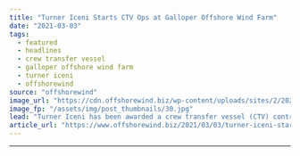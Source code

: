 ```yaml
---
title: "Turner Iceni Starts CTV Ops at Galloper Offshore Wind Farm"
date: "2021-03-03"
tags: 
  - featured
  - headlines
  - crew transfer vessel
  - galloper offshore wind farm
  - turner iceni
  - offshorewind
source: "offshorewind"
image_url: "https://cdn.offshorewind.biz/wp-content/uploads/sites/2/2021/03/03135003/Icenie-Legend_Turner-Iceni.jpg"
image_fp: "/assets/img/post_thumbnails/30.jpg"
lead: "Turner Iceni has been awarded a crew transfer vessel (CTV) contract for the Galloper"
article_url: "https://www.offshorewind.biz/2021/03/03/turner-iceni-starts-ctv-ops-at-galloper-offshore-wind-farm/"
---
```


---
